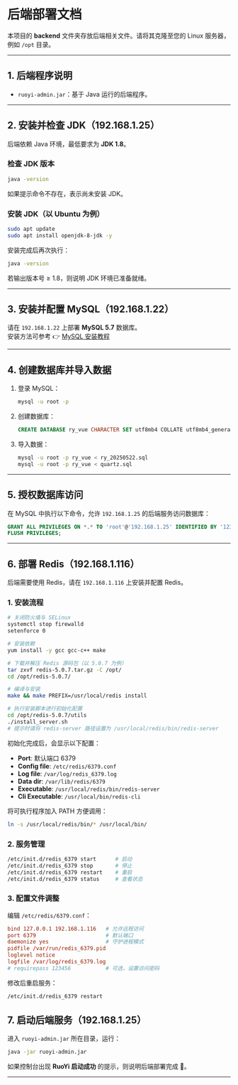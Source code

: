 # 后端部署文档

本项目的 **backend** 文件夹存放后端相关文件。请将其克隆至您的 Linux 服务器，例如 `/opt` 目录。

---

## 1. 后端程序说明
- `ruoyi-admin.jar`：基于 Java 运行的后端程序。

---

## 2. 安装并检查 JDK（192.168.1.25）
后端依赖 Java 环境，最低要求为 **JDK 1.8**。

### 检查 JDK 版本
```bash
java -version
```

如果提示命令不存在，表示尚未安装 JDK。

### 安装 JDK（以 Ubuntu 为例）
```bash
sudo apt update
sudo apt install openjdk-8-jdk -y
```

安装完成后再次执行：
```bash
java -version
```
若输出版本号 ≥ 1.8，则说明 JDK 环境已准备就绪。

---

## 3. 安装并配置 MySQL（192.168.1.22）
请在 `192.168.1.22` 上部署 **MySQL 5.7** 数据库。  
安装方法可参考 👉 [MySQL 安装教程](https://www.mooloco.com/?p=106)

---

## 4. 创建数据库并导入数据
1. 登录 MySQL：
   ```bash
   mysql -u root -p
   ```

2. 创建数据库：
   ```sql
   CREATE DATABASE ry_vue CHARACTER SET utf8mb4 COLLATE utf8mb4_general_ci;
   ```

3. 导入数据：
   ```bash
   mysql -u root -p ry_vue < ry_20250522.sql
   mysql -u root -p ry_vue < quartz.sql
   ```

---

## 5. 授权数据库访问
在 MySQL 中执行以下命令，允许 `192.168.1.25` 的后端服务访问数据库：

```sql
GRANT ALL PRIVILEGES ON *.* TO 'root'@'192.168.1.25' IDENTIFIED BY '123456';
FLUSH PRIVILEGES;
```

---

## 6. 部署 Redis（192.168.1.116）

后端需要使用 Redis，请在 `192.168.1.116` 上安装并配置 Redis。

### 1. 安装流程

```bash
# 关闭防火墙与 SELinux
systemctl stop firewalld
setenforce 0

# 安装依赖
yum install -y gcc gcc-c++ make

# 下载并解压 Redis 源码包（以 5.0.7 为例）
tar zxvf redis-5.0.7.tar.gz -C /opt/
cd /opt/redis-5.0.7/

# 编译与安装
make && make PREFIX=/usr/local/redis install

# 执行安装脚本进行初始化配置
cd /opt/redis-5.0.7/utils
./install_server.sh
# 提示时请将 redis-server 路径设置为 /usr/local/redis/bin/redis-server
```

初始化完成后，会显示以下配置：

- **Port**: 默认端口 6379  
- **Config file**: `/etc/redis/6379.conf`  
- **Log file**: `/var/log/redis_6379.log`  
- **Data dir**: `/var/lib/redis/6379`  
- **Executable**: `/usr/local/redis/bin/redis-server`  
- **Cli Executable**: `/usr/local/bin/redis-cli`  

将可执行程序加入 PATH 方便调用：
```bash
ln -s /usr/local/redis/bin/* /usr/local/bin/
```

### 2. 服务管理

```bash
/etc/init.d/redis_6379 start      # 启动
/etc/init.d/redis_6379 stop       # 停止
/etc/init.d/redis_6379 restart    # 重启
/etc/init.d/redis_6379 status     # 查看状态
```

### 3. 配置文件调整

编辑 `/etc/redis/6379.conf`：

```conf
bind 127.0.0.1 192.168.1.116   # 允许远程访问
port 6379                      # 默认端口
daemonize yes                  # 守护进程模式
pidfile /var/run/redis_6379.pid
loglevel notice
logfile /var/log/redis_6379.log
# requirepass 123456           # 可选，设置访问密码
```

修改后重启服务：
```bash
/etc/init.d/redis_6379 restart
```


## 7. 启动后端服务（192.168.1.25）
进入 `ruoyi-admin.jar` 所在目录，运行：

```bash
java -jar ruoyi-admin.jar
```

如果控制台出现 **RuoYi 启动成功** 的提示，则说明后端部署完成 🎉。

---
